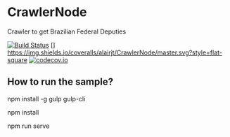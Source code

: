 # CrawlerNode
Crawler to get Brazilian Federal Deputies

[![Build Status](https://travis-ci.org/alairjt/CrawlerNode.svg?branch=master)](https://travis-ci.org/alairjt/CrawlerNode)
[] https://img.shields.io/coveralls/alairjt/CrawlerNode/master.svg?style=flat-square
[![codecov.io](https://codecov.io/gh/alairjt/CrawlerNode/coverage.svg?branch=master)](https://codecov.io/gh/alairjt/CrawlerNode?branch=master)

## How to run the sample?

npm install -g gulp gulp-cli

npm install

npm run serve